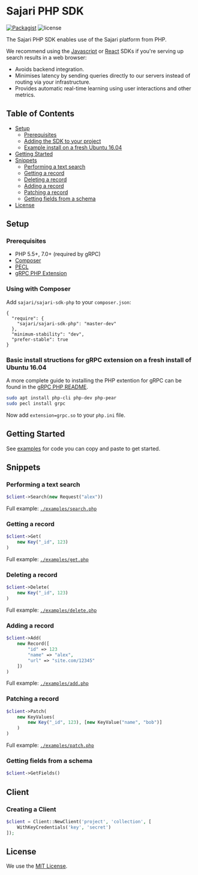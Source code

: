 # Sajari PHP SDK

[![Packagist](https://img.shields.io/packagist/v/sajari/sajari-sdk-php.svg?style=flat-square)]() ![license](http://img.shields.io/badge/license-MIT-green.svg?style=flat-square)

The Sajari PHP SDK enables use of the Sajari platform from PHP.

We recommend using the [Javascript](https://github.com/sajari/sajari-sdk-js) or [React](https://github.com/sajari/sajari-sdk-react) SDKs if you're serving up search results in a web browser:

- Avoids backend integration.
- Minimises latency by sending queries directly to our servers instead of routing via your infrastructure.
- Provides automatic real-time learning using user interactions and other metrics.

## Table of Contents

* [Setup](#setup)
  * [Prerequisites](#prerequisites)
  * [Adding the SDK to your project](#adding-the-sdk-to-your-project)
  * [Example install on a fresh Ubuntu 16.04](#example-install-on-a-fresh-ubuntu-16.04)
* [Getting Started](#getting-started)
* [Snippets](#snippets)
  * [Performing a text search](#performing-a-text-search)
  * [Getting a record](#getting-a-record)
  * [Deleting a record](#deleting-a-record)
  * [Adding a record](#adding-a-record)
  * [Patching a record](#patching-a-record)
  * [Getting fields from a schema](#getting-fields-from-a-schema)
* [License](#license)

## Setup

### Prerequisites

- PHP 5.5+, 7.0+ (required by gRPC)
- [Composer](https://getcomposer.org/)
- [PECL](https://pecl.php.net/)
- [gRPC PHP Extension](https://pecl.php.net/package/gRPC)

### Using with Composer

Add `sajari/sajari-sdk-php` to your `composer.json`:
```
{
  "require": {
    "sajari/sajari-sdk-php": "master-dev"
  },
  "minimum-stability": "dev",
  "prefer-stable": true
}
```

### Basic install structions for gRPC extension on a fresh install of Ubuntu 16.04

A more complete guide to installing the PHP extention for gRPC can be found in the [gRPC PHP README](https://github.com/grpc/grpc/tree/master/src/php).

```bash
sudo apt install php-cli php-dev php-pear
sudo pecl install grpc
```

Now add `extension=grpc.so` to your `php.ini` file.

## Getting Started

See [examples](./examples) for code you can copy and paste to get started.

## Snippets

### Performing a text search

```php
$client->Search(new Request("alex"))
```

Full example: [`./examples/search.php`](./examples/search.php)

### Getting a record

```php
$client->Get(
    new Key("_id", 123)
)
```

Full example: [`./examples/get.php`](./examples/get.php)

### Deleting a record

```php
$client->Delete(
    new Key("_id", 123)
)
```

Full example: [`./examples/delete.php`](./examples/delete.php)

### Adding a record

```php
$client->Add(
    new Record([
        "id" => 123
        "name" => "alex",
        "url" => "site.com/12345"
    ])
)
```

Full example: [`./examples/add.php`](./examples/add.php)

### Patching a record

```php
$client->Patch(
    new KeyValues(
        new Key("_id", 123), [new KeyValue("name", "bob")]
    )
)
```

Full example: [`./examples/patch.php`](./examples/patch.php)

### Getting fields from a schema

```php
$client->GetFields()
```

## Client

### Creating a Client

```php
$client = Client::NewClient('project', 'collection', [
    WithKeyCredentials('key', 'secret')
]);
```

## License

We use the [MIT License](./LICENSE.md).
